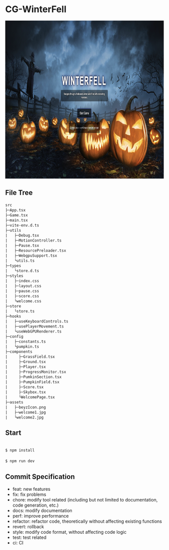 # CG-WinterFell

<img src="/public/docs/landing-page.jpg" alt="winterfell" width="100%" height="500px">

## File Tree

```
src
├─App.tsx
├─Game.tsx
├─main.tsx
├─vite-env.d.ts
├─utils
|   ├─Debug.tsx
|   ├─MotionController.ts
|   ├─Pause.tsx
|   ├─ResourcePreloader.tsx
|   ├─WebgpuSupport.tsx
|   └utils.ts
├─types
|   └store.d.ts
├─styles
|   ├─index.css
|   ├─layout.css
|   ├─pause.css
|   ├─score.css
|   └welcome.css
├─store
|   └store.ts
├─hooks
|   ├─useKeyboardControls.ts
|   ├─usePlayerMovement.ts
|   └useWebGPURenderer.ts
├─config
|   ├─constants.ts
|   └pumpkin.ts
├─components
|     ├─GrassField.tsx
|     ├─Ground.tsx
|     ├─Player.tsx
|     ├─ProgressMonitor.tsx
|     ├─PumkinSection.tsx
|     ├─PumpkinField.tsx
|     ├─Score.tsx
|     ├─Skybox.tsx
|     └WelcomePage.tsx
├─assets
|   ├─beyzIcon.png
|   ├─welcome1.jpg
|   └welcome2.jpg
```

## Start

```bash

$ npm install

$ npm run dev

```

## Commit Specification

-   feat: new features
-   fix: fix problems
-   chore: modify tool related (including but not limited to documentation, code generation, etc.)
-   docs: modify documentation
-   perf: improve performance
-   refactor: refactor code, theoretically without affecting existing functions
-   revert: rollback
-   style: modify code format, without affecting code logic
-   test: test related
-   ci: CI
